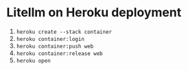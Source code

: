# Litellm on Heroku deployment
1. `heroku create --stack container`
2. `heroku container:login`
3. `heroku container:push web`
4. `heroku container:release web`
5. `heroku open`